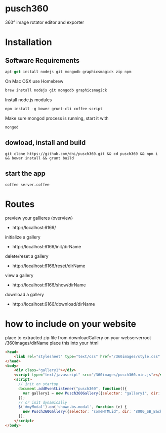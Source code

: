 pusch360
========

360° image rotator editor and exporter

# Installation

## Software Requirements

```js
apt-get install nodejs git mongodb graphicsmagick zip npm
```
On Mac OSX use Homebrew
```js
brew install nodejs git mongodb graphicsmagick
```
Install node.js modules
```js
npm install -g bower grunt-cli coffee-script
```
Make sure mongod process is running, start it with

```js
mongod
```

## dowload, install and build

```shell
git clone https://github.com/dni/pusch360.git && cd pusch360 && npm i && bower install && grunt build
```


## start the app
```shell
coffee server.coffee
```

# Routes

preview your gallieres (overview)
* http://localhost:6166/

initialize a gallery
* http://localhost:6166/init/dirName

delete/reset a gallery
* http://localhost:6166/reset/dirName

view a gallery
* http://localhost:6166/show/dirName

download a gallery
* http://localhost:6166/download/dirName

# how to include on your website

place to extracted zip file from downloadGallery on your webserverroot /360images/dirName
place this into your html

```html
<head>
    <link rel="stylesheet" type="text/css" href="/360images/style.css" media="all">
</head>
<body>
    <div class="gallery1"></div>
    <script type="text/javascript" src="/360images/pusch360.min.js"></script>
    <script>
      // init on startup
      document.addEventListener("pusch360", function(){
        var gallery1 = new Pusch360Gallery({selector: "gallery1", dir: "8000_SB_Background"});
      });
      // or init dynamically
      $('#myModal').on('shown.bs.modal', function (e) {
        new Pusch360Gallery({selector: "someHTMLid", dir: "8000_SB_Background"});
      });
    </script>
</body>
```
